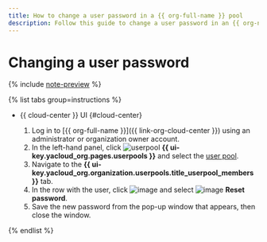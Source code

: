 ```yaml
---
title: How to change a user password in a {{ org-full-name }} pool
description: Follow this guide to change a user password in an {{ org-name }} pool.
---
```


# Changing a user password


{% include [note-preview](../../../_includes/note-preview.md) %}

{% list tabs group=instructions %}

- {{ cloud-center }} UI {#cloud-center}

  1. Log in to [{{ org-full-name }}]({{ link-org-cloud-center }}) using an administrator or organization owner account.
  1. In the left-hand panel, click ![userpool](../../../_assets/organization/userpool.svg) **{{ ui-key.yacloud_org.pages.userpools }}** and select the [user pool](../../concepts/user-pools.md).
  1. Navigate to the **{{ ui-key.yacloud_org.organization.userpools.title_userpool_members }}** tab.
  1. In the row with the user, click ![image](../../../_assets/console-icons/ellipsis.svg) and select ![image](../../../_assets/console-icons/key.svg) **Reset password**.
  1. Save the new password from the pop-up window that appears, then close the window.

{% endlist %}